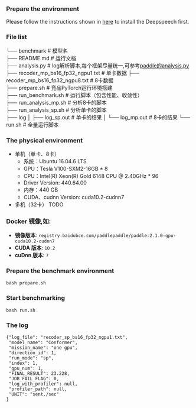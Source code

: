 ### Prepare the environment
Please follow the instructions shown in [here](../../../docs/source/install.md) to install the Deepspeech first.

### File list
└── benchmark                  # 模型名  
    ├── README.md              # 运行文档  
    ├── analysis.py        # log解析脚本,每个框架尽量统一,可参考[paddle的analysis.py](https://github.com/mmglove/benchmark/blob/jp_0907/scripts/analysis.py)  
    ├── recoder_mp_bs16_fp32_ngpu1.txt  # 单卡数据
    ├── recoder_mp_bs16_fp32_ngpu8.txt  # 8卡数据  
    ├── prepare.sh             #  竞品PyTorch运行环境搭建  
    ├── run_benchmark.sh       # 运行脚本（包含性能、收敛性）  
    ├── run_analysis_mp.sh     # 分析8卡的脚本  
    ├── run_analysis_sp.sh     # 分析单卡的脚本  
    ├── log
    │     ├── log_sp.out    # 单卡的结果
    │     └── log_mp.out    # 8卡的结果
    └── run.sh         # 全量运行脚本


### The physical environment
- 单机（单卡、8卡）
  - 系统：Ubuntu 16.04.6 LTS
  - GPU：Tesla V100-SXM2-16GB * 8
  - CPU：Intel(R) Xeon(R) Gold 6148 CPU @ 2.40GHz * 96
  - Driver Version: 440.64.00
  - 内存：440 GB
  - CUDA、cudnn Version: cuda10.2-cudnn7
- 多机（32卡） TODO

### Docker 镜像,如:

- **镜像版本**: `registry.baidubce.com/paddlepaddle/paddle:2.1.0-gpu-cuda10.2-cudnn7`  
- **CUDA 版本**: `10.2`
- **cuDnn 版本**: `7`

### Prepare the benchmark environment
```
bash prepare.sh
```

### Start benchmarking
```
bash run.sh
```

### The log
```
{"log_file": "recoder_sp_bs16_fp32_ngpu1.txt",
 "model_name": "Conformer",
 "mission_name": "one gpu",
 "direction_id": 1,
 "run_mode": "sp",
 "index": 1,
 "gpu_num": 1,
 "FINAL_RESULT": 23.228,
 "JOB_FAIL_FLAG": 0,
 "log_with_profiler": null,
 "profiler_path": null,
 "UNIT": "sent./sec"
}
```
